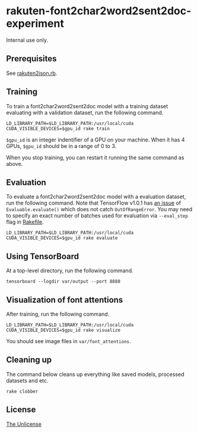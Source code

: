 # rakuten-font2char2word2sent2doc-experiment

Internal use only.


## Prerequisites

See [rakuten2json.rb](https://github.com/raviqqe/rakuten2json.rb).


## Training

To train a font2char2word2sent2doc model with a training dataset
evaluating with a validation dataset, run the following command.

```
LD_LIBRARY_PATH=$LD_LIBRARY_PATH:/usr/local/cuda CUDA_VISIBLE_DEVICES=$gpu_id rake train
```

`$gpu_id` is an integer indentifier of a GPU on your machine.
When it has 4 GPUs, `$gpu_id` should be in a range of 0 to 3.

When you stop training, you can restart it running the same command as above.


## Evaluation

To evaluate a font2char2word2sent2doc model with a evaluation dataset,
run the following command.
Note that TensorFlow v1.0.1 has
[an issue](https://github.com/tensorflow/tensorflow/issues/7407)
of `Evaluable.evaluate()` which does not catch `OutOfRangeError`.
You may need to specify an exact number of batches used for evaluation
via `--eval_step` flag in [Rakefile](Rakefile).

```
LD_LIBRARY_PATH=$LD_LIBRARY_PATH:/usr/local/cuda CUDA_VISIBLE_DEVICES=$gpu_id rake evaluate
```


## Using TensorBoard

At a top-level directory, run the following command.

```
tensorboard --logdir var/output --port 8888
```


## Visualization of font attentions

After training, run the following command.

```
LD_LIBRARY_PATH=$LD_LIBRARY_PATH:/usr/local/cuda CUDA_VISIBLE_DEVICES=$gpu_id rake visualize
```

You should see image files in `var/font_attentions`.


## Cleaning up

The command below cleans up everything like saved models, processed datasets
and etc.

```
rake clobber
```


## License

[The Unlicense](https://unlicense.org)
